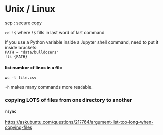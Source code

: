 # Unix / Linux


scp :  secure copy  

`cd !$` where `!$` fills in last word of last command

If you use a Python variable inside a Jupyter shell command, need to put it inside brackets:  
`PATH = "data/bulldozers"`  
`!ls {PATH}`

#### list number of lines in a file
`wc -l file.csv`  
  
`-h` makes many commands more readable.

### copying LOTS of files from one directory to another
#### `rsync`

https://askubuntu.com/questions/217764/argument-list-too-long-when-copying-files
